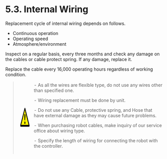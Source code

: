 ﻿# 5.3. Internal Wiring

Replacement cycle of internal wiring depends on follows.

-	Continuous operation
-	Operating speed
-	Atmosphere/environment

Inspect on a regular basis, every three months and check any damage on the cables or cable protect spring. If any damage, replace it. 

Replace the cable every 16,000 operating hours regardless of working condition.



<blockquote>
<table border="0">
<thead>
  <tr>
    <td>
    <div align="center">
      <img src="../_assets/주의표시.png" width = 60 height = 60>
    </div>
    </td> 
    <td colspan="4">
-	As all the wires are flexible type, do not use any wires other than specified one.<p>
-	Wiring replacement must be done by unit. <p>
-	Do not use any Cable, protective spring, and Hose that have external damage as they may cause future problems. <p>
-	When purchasing robot cables, make inquiry of our service office about wiring type.<p>
-	Specify the length of wiring for connecting the robot with the controller.
</td>
  </tr>
</thead>
</table>  
</blockquote>


